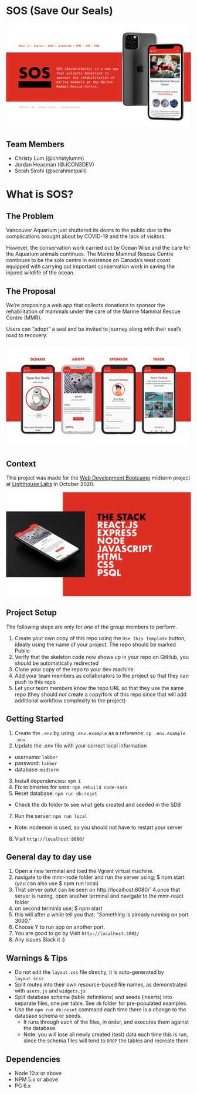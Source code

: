 # SOS (Save Our Seals)
![sos main photo](https://github.com/JCON3DEV/mmr-node/blob/master/public/slides/slide1-final.png)

## Team Members
- Christy Lum (@christylumm)
- Jordan Heasman (@JCON3DEV)
- Serah Sirohi (@serahmetpalli)

# What is SOS?

## The Problem
Vancouver Aquarium just shuttered its doors to the public due to the complications brought about by COVID-19 and the lack of visitors.

However, the conservation work carried out by Ocean Wise and the care for the Aquarium animals continues. The Marine Mammal Rescue Centre continues to be the sole centre in existence on Canada’s west coast equipped with carrying out important conservation work in saving the injured wildlife of the ocean.

## The Proposal
We’re proposing a web app that collects donations to sponsor the rehabilitation of mammals under the care of the Marine Mammal Rescue Centre (MMR).

Users can “adopt” a seal and be invited to journey along with their seal’s road to recovery.

![sos mockups photo](https://github.com/JCON3DEV/mmr-node/blob/master/public/slides/slide2.png)

## Context
This project was made for the [Web Development Bootcamp](https://www.lighthouselabs.ca/en/web-development-bootcamp) midterm project at [Lighthouse Labs](https://www.lighthouselabs.ca/en) in October 2020.

![sos stack photo](https://github.com/JCON3DEV/mmr-node/blob/master/public/slides/slide3.png)

## Project Setup

The following steps are only for _one_ of the group members to perform.

1. Create your own copy of this repo using the `Use This Template` button, ideally using the name of your project. The repo should be marked Public
2. Verify that the skeleton code now shows up in your repo on GitHub, you should be automatically redirected
3. Clone your copy of the repo to your dev machine
4. Add your team members as collaborators to the project so that they can push to this repo
5. Let your team members know the repo URL so that they use the same repo (they should _not_ create a copy/fork of this repo since that will add additional workflow complexity to the project)


## Getting Started

1. Create the `.env` by using `.env.example` as a reference: `cp .env.example .env`
2. Update the .env file with your correct local information 
  - username: `labber` 
  - password: `labber` 
  - database: `midterm`
3. Install dependencies: `npm i`
4. Fix to binaries for sass: `npm rebuild node-sass`
5. Reset database: `npm run db:reset`
  - Check the db folder to see what gets created and seeded in the SDB
7. Run the server: `npm run local`
  - Note: nodemon is used, so you should not have to restart your server
8. Visit `http://localhost:8080/`

## General day to day use
1. Open a new terminal and load the Vgrant virtual machine.
2. navigate to the mmr-node folder and run the server using;
$ npm start  (you can also use $ npm run local)
3. That server optut can be seen on http://localhost:8080/`
4.once that server is runing, open another terminal and navigate to the mmr-react folder
5. on second terminla use;
$ npm start
6. this will after a while tell you that; "Something is already running on port 3000."
7. Choose Y to run app on another port.
8. You are good to go by Visit `http://localhost:3002/`
9. Any issues Slack it :\) 

## Warnings & Tips

- Do not edit the `layout.css` file directly, it is auto-generated by `layout.scss`
- Split routes into their own resource-based file names, as demonstrated with `users.js` and `widgets.js`
- Split database schema (table definitions) and seeds (inserts) into separate files, one per table. See `db` folder for pre-populated examples. 
- Use the `npm run db:reset` command each time there is a change to the database schema or seeds. 
  - It runs through each of the files, in order, and executes them against the database. 
  - Note: you will lose all newly created (test) data each time this is run, since the schema files will tend to `DROP` the tables and recreate them.

## Dependencies

- Node 10.x or above
- NPM 5.x or above
- PG 6.x
